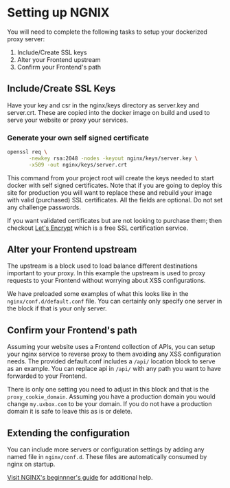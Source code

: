# Setting up NGNIX

You will need to complete the following tasks to setup your dockerized proxy server:

1. Include/Create SSL keys
2. Alter your Frontend upstream
3. Confirm your Frontend's path

## Include/Create SSL Keys

Have your key and csr in the nginx/keys directory as server.key and server.crt. These are copied into the docker image on build and used to serve your website or proxy your services.

### Generate your own self signed certificate
```bash
openssl req \
       -newkey rsa:2048 -nodes -keyout nginx/keys/server.key \
       -x509 -out nginx/keys/server.crt
```

This command from your project root will create the keys needed to start docker with self signed certificates. Note that if you are going to deploy this site for production you will want to replace these and rebuild your image with valid (purchased) SSL certificates. All the fields are optional. Do not set any challenge passwords.

If you want validated certificates but are not looking to purchase them; then checkout [Let's Encrypt](https://letsencrypt.org) which is a free SSL certification service.

## Alter your Frontend upstream

The upstream is a block used to load balance different destinations important to your proxy. In this example the upstream is used to proxy requests to your Frontend without worrying about XSS configurations.

We have preloaded some examples of what this looks like in the `nginx/conf.d/default.conf` file. You can certainly only specify one server in the block if that is your only server.

## Confirm your Frontend's path

Assuming your website uses a Frontend collection of APIs, you can setup your nginx service to reverse proxy to them avoiding any XSS configuration needs. The provided default.conf includes a `/api/` location block to serve as an example. You can replace api in `/api/` with any path you want to have forwarded to your Frontend.

There is only one setting you need to adjust in this block and that is the `proxy_cookie_domain`. Assuming you have a production domain you would change `my.uxbox.com` to be your domain. If you do not have a production domain it is safe to leave this as is or delete.

## Extending the configuration

You can include more servers or configuration settings by adding any named file in `nginx/conf.d`. These files are automatically consumed by nginx on startup.

[Visit NGINX's beginnner's guide](http://nginx.org/en/docs/beginners_guide.html) for additional help.